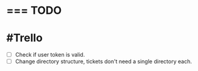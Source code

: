 ===
TODO
======

#Trello
==
-[ ] Check if user token is valid.
-[ ] Change directory structure, tickets don't need a single directory each.